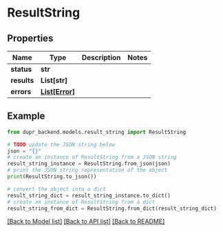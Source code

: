 # ResultString


## Properties

Name | Type | Description | Notes
------------ | ------------- | ------------- | -------------
**status** | **str** |  | 
**results** | **List[str]** |  | 
**errors** | [**List[Error]**](Error.md) |  | 

## Example

```python
from dupr_backend.models.result_string import ResultString

# TODO update the JSON string below
json = "{}"
# create an instance of ResultString from a JSON string
result_string_instance = ResultString.from_json(json)
# print the JSON string representation of the object
print(ResultString.to_json())

# convert the object into a dict
result_string_dict = result_string_instance.to_dict()
# create an instance of ResultString from a dict
result_string_from_dict = ResultString.from_dict(result_string_dict)
```
[[Back to Model list]](../README.md#documentation-for-models) [[Back to API list]](../README.md#documentation-for-api-endpoints) [[Back to README]](../README.md)


